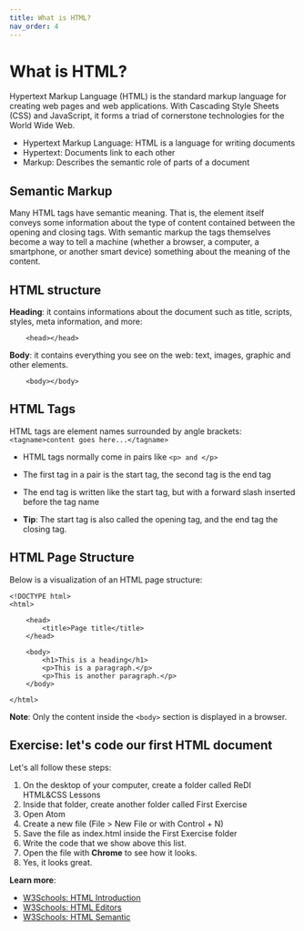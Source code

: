 ```yaml
---
title: What is HTML?
nav_order: 4
---
```


# What is HTML?

Hypertext Markup Language (HTML) is the standard markup language for creating web pages and web applications. With
Cascading Style Sheets (CSS) and JavaScript, it forms a triad of cornerstone technologies for the World Wide Web.

- Hypertext Markup Language: HTML is a language for writing documents
- Hypertext: Documents link to each other
- Markup: Describes the semantic role of parts of a document

## Semantic Markup

Many HTML tags have semantic meaning. That is, the element itself conveys some information about the type of content
contained between the opening and closing tags. With semantic markup the tags themselves become a way to tell a machine
(whether a browser, a computer, a smartphone, or another smart device) something about the meaning of the content.

## HTML structure

**Heading**: it contains informations about the document such as title, scripts, styles, meta information, and more:

```
    <head></head>
```

**Body**: it contains everything you see on the web: text, images, graphic and other elements.

```
    <body></body>
```

## HTML Tags

HTML tags are element names surrounded by angle brackets: `<tagname>content goes here...</tagname>`

- HTML tags normally come in pairs like `<p> and </p>`

- The first tag in a pair is the start tag, the second tag is the end tag
- The end tag is written like the start tag, but with a forward slash inserted before the tag name
- **Tip**: The start tag is also called the opening tag, and the end tag the closing tag.

## HTML Page Structure

Below is a visualization of an HTML page structure:

```
<!DOCTYPE html>
<html>

    <head>
        <title>Page title</title>
    </head>

    <body>
        <h1>This is a heading</h1>
        <p>This is a paragraph.</p>
        <p>This is another paragraph.</p>
    </body>

</html>
```

**Note**: Only the content inside the `<body>` section is displayed in a browser.

## Exercise: let's code our first HTML document

Let's all follow these steps:

1. On the desktop of your computer, create a folder called ReDI HTML&CSS Lessons
2. Inside that folder, create another folder called First Exercise
3. Open Atom
4. Create a new file (File > New File or with Control + N)
5. Save the file as index.html inside the First Exercise folder
6. Write the code that we show above this list.
7. Open the file with **Chrome** to see how it looks.
8. Yes, it looks great.

**Learn more**:

- [W3Schools: HTML Introduction](https://www.w3schools.com/html/html_intro.asp)
- [W3Schools: HTML Editors](https://www.w3schools.com/html/html_editors.asp)
- [W3Schools: HTML Semantic](https://www.w3schools.com/html/html5_semantic_elements.asp)
